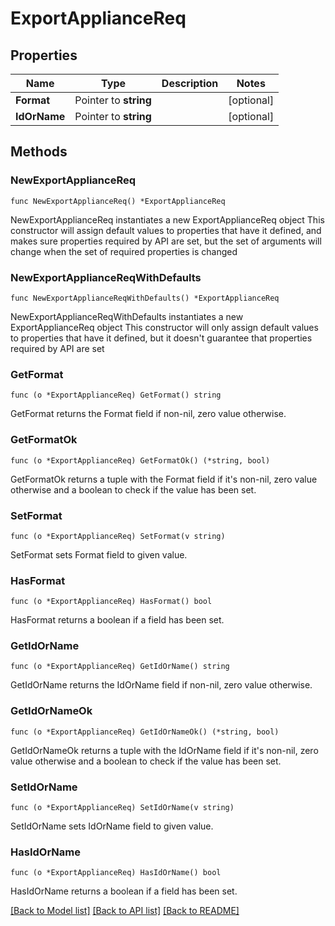 # ExportApplianceReq

## Properties

Name | Type | Description | Notes
------------ | ------------- | ------------- | -------------
**Format** | Pointer to **string** |  | [optional] 
**IdOrName** | Pointer to **string** |  | [optional] 

## Methods

### NewExportApplianceReq

`func NewExportApplianceReq() *ExportApplianceReq`

NewExportApplianceReq instantiates a new ExportApplianceReq object
This constructor will assign default values to properties that have it defined,
and makes sure properties required by API are set, but the set of arguments
will change when the set of required properties is changed

### NewExportApplianceReqWithDefaults

`func NewExportApplianceReqWithDefaults() *ExportApplianceReq`

NewExportApplianceReqWithDefaults instantiates a new ExportApplianceReq object
This constructor will only assign default values to properties that have it defined,
but it doesn't guarantee that properties required by API are set

### GetFormat

`func (o *ExportApplianceReq) GetFormat() string`

GetFormat returns the Format field if non-nil, zero value otherwise.

### GetFormatOk

`func (o *ExportApplianceReq) GetFormatOk() (*string, bool)`

GetFormatOk returns a tuple with the Format field if it's non-nil, zero value otherwise
and a boolean to check if the value has been set.

### SetFormat

`func (o *ExportApplianceReq) SetFormat(v string)`

SetFormat sets Format field to given value.

### HasFormat

`func (o *ExportApplianceReq) HasFormat() bool`

HasFormat returns a boolean if a field has been set.

### GetIdOrName

`func (o *ExportApplianceReq) GetIdOrName() string`

GetIdOrName returns the IdOrName field if non-nil, zero value otherwise.

### GetIdOrNameOk

`func (o *ExportApplianceReq) GetIdOrNameOk() (*string, bool)`

GetIdOrNameOk returns a tuple with the IdOrName field if it's non-nil, zero value otherwise
and a boolean to check if the value has been set.

### SetIdOrName

`func (o *ExportApplianceReq) SetIdOrName(v string)`

SetIdOrName sets IdOrName field to given value.

### HasIdOrName

`func (o *ExportApplianceReq) HasIdOrName() bool`

HasIdOrName returns a boolean if a field has been set.


[[Back to Model list]](../README.md#documentation-for-models) [[Back to API list]](../README.md#documentation-for-api-endpoints) [[Back to README]](../README.md)


